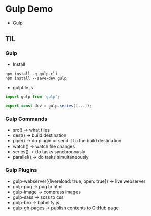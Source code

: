 # Gulp Demo

-   [Gulp](https://gulpjs.com/)

## TIL

### Gulp

-   Install

```Shell
npm install -g gulp-cli
npm install --save-dev gulp
```

-   gulpfile.js

```JavaScript
import gulp from 'gulp';

export const dev = gulp.series([...]);
```

### Gulp Commands

-   src() -> what files
-   dest() -> build destination
-   pipe() -> do plugin or send it to the build destination
-   watch() -> watch file changes
-   series() -> do tasks synchronously
-   parallel() -> do tasks simultaneously

### Gulp Plugins

-   gulp-webserver({livereload: true, open: true}) -> live webserver
-   gulp-pug -> pug to html
-   gulp-image -> compress images
-   gulp-sass -> scss to css
-   gulp-bro -> babelify js
-   gulp-gh-pages -> publish contents to GitHub page
